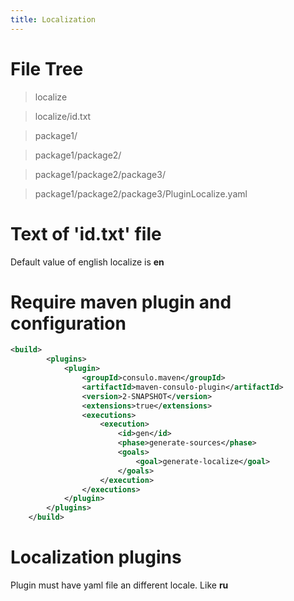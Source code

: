 ```yaml
---
title: Localization
---
```


# File Tree

> localize

> localize/id.txt

> package1/

> package1/package2/

> package1/package2/package3/

> package1/package2/package3/PluginLocalize.yaml


# Text of 'id.txt' file

Default value of english localize is **en**


# Require maven plugin and configuration

```xml
<build>
		<plugins>
			<plugin>
				<groupId>consulo.maven</groupId>
				<artifactId>maven-consulo-plugin</artifactId>
				<version>2-SNAPSHOT</version>
				<extensions>true</extensions>
				<executions>
					<execution>
						<id>gen</id>
						<phase>generate-sources</phase>
						<goals>
							<goal>generate-localize</goal>
						</goals>
					</execution>
				</executions>
			</plugin>
		</plugins>
	</build>
```

# Localization plugins

Plugin must have yaml file an different locale. Like **ru**